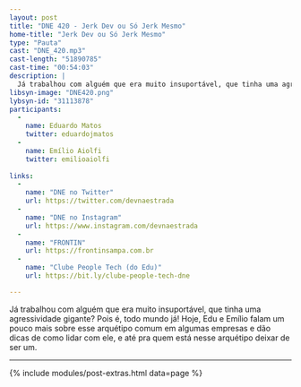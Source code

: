 ```yaml
---
layout: post
title: "DNE 420 - Jerk Dev ou Só Jerk Mesmo"
home-title: "Jerk Dev ou Só Jerk Mesmo"
type: "Pauta"
cast: "DNE_420.mp3"
cast-length: "51890785"
cast-time: "00:54:03"
description: |
  Já trabalhou com alguém que era muito insuportável, que tinha uma agressividade gigante? Pois é, todo mundo já! Hoje, Edu e Emílio falam um pouco mais sobre esse arquétipo comum em algumas empresas e dão dicas de como lidar com ele, e até pra quem está nesse arquétipo deixar de ser um.
libsyn-image: "DNE420.png"
lybsyn-id: "31113878"
participants:
  -
    name: Eduardo Matos
    twitter: eduardojmatos
  -
    name: Emílio Aiolfi
    twitter: emilioaiolfi
    
links:
  -
    name: "DNE no Twitter"
    url: https://twitter.com/devnaestrada
  -
    name: "DNE no Instagram"
    url: https://www.instagram.com/devnaestrada
  -
    name: "FRONTIN"
    url: https://frontinsampa.com.br
  -
    name: "Clube People Tech (do Edu)"
    url: https://bit.ly/clube-people-tech-dne

---
```


Já trabalhou com alguém que era muito insuportável, que tinha uma agressividade gigante? Pois é, todo mundo já! Hoje, Edu e Emílio falam um pouco mais sobre esse arquétipo comum em algumas empresas e dão dicas de como lidar com ele, e até pra quem está nesse arquétipo deixar de ser um.

---

{% include modules/post-extras.html data=page %}
